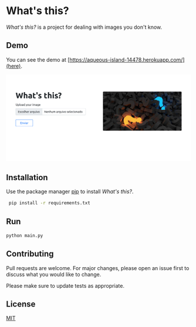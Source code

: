 # What's this?

*What's this?* is a project for dealing with images you don't know.

## Demo

You can see the demo at [https://aqueous-island-14478.herokuapp.com/](here).

<img src="image.png" alt="exemplo imagem">

## Installation

Use the package manager [pip](https://pip.pypa.io/en/stable/) to install *What's this?*.

```bash
 pip install -r requirements.txt
```

## Run

```bash
python main.py
```

## Contributing
Pull requests are welcome. For major changes, please open an issue first to discuss what you would like to change.

Please make sure to update tests as appropriate.

## License
[MIT](https://choosealicense.com/licenses/mit/)